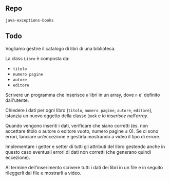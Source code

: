 ## Repo
`java-exceptions-books`

## Todo
Vogliamo gestire il catalogo di libri di una biblioteca.

La class `Libro` è composta da:
- `titolo`
- `numero pagine`
- `autore`
- `editore`

Scrivere un programma che inserisce `n` libri in un array, dove `n` e' definito dall'utente.

Chiedere i dati per ogni libro (`titolo`, `numero pagine`, `autore`, `editore`), istanzia un nuovo oggetto della classe `Book` e *lo inserisce nell’array*.

Quando vengono inseriti i dati, verificare che siano corretti (es. non accettare titolo o autore o editore vuoto, numero pagine ≤ 0). Se ci sono errori, lanciare un’eccezione e gestirla mostrando a video il tipo di errore.

Implementare i getter e setter di tutti gli attributi del libro gestendo anche in questo caso eventuali errori di dati non corretti (che generano quindi eccezione).

Al termine dell’inserimento scrivere tutti i dati dei libri in un file e in seguito rileggerli dal file e mostrarli a video.